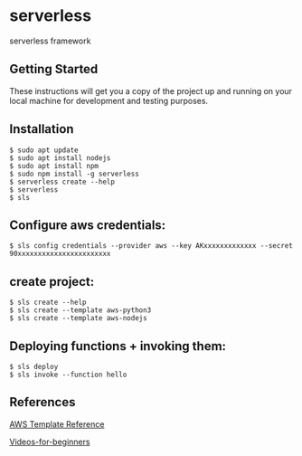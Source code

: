# serverless
serverless framework

## Getting Started
These instructions will get you a copy of the project up and running on your local machine for development and testing purposes.

## Installation
```
$ sudo apt update
$ sudo apt install nodejs
$ sudo apt install npm
$ sudo npm install -g serverless
$ serverless create --help
$ serverless
$ sls
```

## Configure aws credentials:
```
$ sls config credentials --provider aws --key AKxxxxxxxxxxxxx --secret 90xxxxxxxxxxxxxxxxxxxxxxx
```

## create project:
```
$ sls create --help
$ sls create --template aws-python3
$ sls create --template aws-nodejs
```

## Deploying functions + invoking them:
```
$ sls deploy
$ sls invoke --function hello
```

## References

[AWS Template Reference](https://docs.aws.amazon.com/AWSCloudFormation/latest/UserGuide/template-reference.html)

[Videos-for-beginners](https://www.youtube.com/watch?v=lUTGk64jppM&list=PLzvRQMJ9HDiT5b4OsmIBiMbsPjfp4kfg3)

